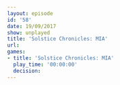 ```yaml
---
layout: episode
id: '58'
date: 19/09/2017
show: unplayed
title: 'Solstice Chronicles: MIA'
url: 
games:
- title: 'Solstice Chronicles: MIA'
  play_time: '00:00:00'
  decision: 
---
```

